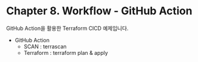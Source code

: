 # Chapter 8. Workflow - GitHub Action
GitHub Action을 활용한 Terraform CICD 예제입니다.

- GitHub Action
  - SCAN : terrascan
  - Terraform : terraform plan & apply
